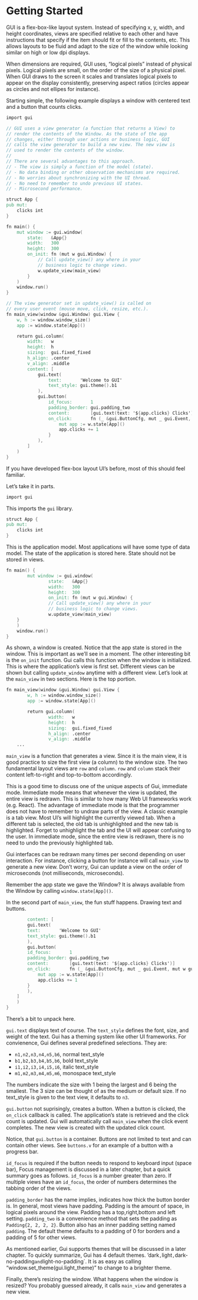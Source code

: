 # Getting Started

GUI is a flex-box-like layout system. Instead of specifying x, y, width,
and height coordinates, views are specified relative to each other and
have instructions that specify if the item should fit or fill to the
contents, etc. This allows layouts to be fluid and adapt to the size of
the window while looking similar on high or low dpi displays.

When dimensions are required, GUI uses, “logical pixels” instead of
physical pixels. Logical pixels are small, on the order of the size of a
physical pixel. When GUI draws to the screen it scales and translates
logical pixels to appear on the display consistently, preserving aspect
ratios (circles appear as circles and not ellipes for instance).

Starting simple, the following example displays a window with centered
text and a button that counts clicks.

``` v
import gui

// GUI uses a view generator (a function that returns a View) to
// render the contents of the Window. As the state of the app
// changes, either through user actions or business logic, GUI
// calls the view generator to build a new view. The new view is
// used to render the contents of the window.
//
// There are several advantages to this approach.
// - The view is simply a function of the model (state).
// - No data binding or other observation mechanisms are required.
// - No worries about synchronizing with the UI thread.
// - No need to remember to undo previous UI states.
// - Microsecond performance.

struct App {
pub mut:
    clicks int
}

fn main() {
    mut window := gui.window(
        state:   &App{}
        width:   300
        height:  300
        on_init: fn (mut w gui.Window) {
            // Call update_view() any where in your
            // business logic to change views.
            w.update_view(main_view)
        }
    )
    window.run()
}

// The view generator set in update_view() is called on
// every user event (mouse move, click, resize, etc.).
fn main_view(window &gui.Window) gui.View {
    w, h := window.window_size()
    app := window.state[App]()

    return gui.column(
        width:   w
        height:  h
        sizing:  gui.fixed_fixed
        h_align: .center
        v_align: .middle
        content: [
            gui.text(
                text:       'Welcome to GUI'
                text_style: gui.theme().b1
            ),
            gui.button(
                id_focus:       1
                padding_border: gui.padding_two
                content:        [gui.text(text: '${app.clicks} Clicks')]
                on_click:       fn (_ &gui.ButtonCfg, mut _ gui.Event, mut w gui.Window) {
                    mut app := w.state[App]()
                    app.clicks += 1
                }
            ),
        ]
    )
}
```

If you have developed flex-box layout UI’s before, most of this should
feel familiar.

Let’s take it in parts.

``` v
import gui
```

This imports the `gui` library.

``` v
struct App {
pub mut:
    clicks int
}
```

This is the application model. Most applications will have some type of
data model. The state of the application is stored here. State should
not be stored in views.

``` v
fn main() {
        mut window := gui.window(
                state:   &App{}
                width:   300
                height:  300
                on_init: fn (mut w gui.Window) {
                // Call update_view() any where in your
                // business logic to change views.
                w.update_view(main_view)
    }
    )
    window.run()
}
```

As shown, a window is created. Notice that the app state is stored in
the window. This is important as we’ll see in a moment. The other
interesting bit is the `on_init` function. Gui calls this function when
the window is initialized. This is where the application’s view is first
set. Different views can be shown but calling `update_window` anytime
with a different view. Let’s look at the `main_view` in two sections.
Here is the top portion.

``` v
fn main_view(window &gui.Window) gui.View {
        w, h := window.window_size()
        app := window.state[App]()

        return gui.column(
                width:   w
                height:  h
                sizing:  gui.fixed_fixed
                h_align: .center
                v_align: .middle
    ...
```

`main_view` is a function that generates a view. Since it is the main
view, it is good practice to size the first view (a column) to the
window size. The two fundamental layout views are `row` and `column`.
`row` and `column` stack their content left-to-right and top-to-bottom
accordingly.

This is a good time to discuss one of the unique aspects of Gui,
immediate mode. Immediate mode means that whenever the view is updated,
the entire view is redrawn. This is similar to how many Web UI
frameworks work (e.g. React). The advantage of immediate mode is that
the programmer does not have to remember to undraw parts of the view. A
classic example is a tab view. Most UI’s will highlight the currently
viewed tab. When a different tab is selected, the old tab is
unhighlighted and the new tab is highlighted. Forget to unhighlight the
tab and the UI will appear confusing to the user. In immediate mode,
since the entire view is redrawn, there is no need to undo the
previously highlighted tab.

Gui interfaces can be redrawn many times per second depending on user
interaction. For instance, clicking a button for instance will call
`main_view` to generate a new view. Don’t worry, Gui can update a view
on the order of microseconds (not milliseconds, microseconds).

Remember the app state we gave the Window? It is always available from
the Window by calling `window.state[App]()`.

In the second part of `main_view`, the fun stuff happens. Drawing text
and buttons.

``` v
        content: [
        gui.text(
        text:       'Welcome to GUI'
        text_style: gui.theme().b1
        ),
        gui.button(
        id_focus:       1
        padding_border: gui.padding_two
        content:        [gui.text(text: '${app.clicks} Clicks')]
        on_click:       fn (_ &gui.ButtonCfg, mut _ gui.Event, mut w gui.Window) {
            mut app := w.state[App]()
            app.clicks += 1
        }
        ),
    ]
    )
}
```

There’s a bit to unpack here.

`gui.text` displays text of course. The `text_style` defines the font,
size, and weight of the text. Gui has a theming system like other UI
frameworks. For convienence, Gui defines several predefined selections.
They are:

- `n1,n2,n3,n4,n5,b6`, normal text_style
- `b1,b2,b3,b4,b5,b6`, bold text_style
- `i1,i2,i3,i4,i5,i6`, italic text_style
- `m1,m2,m3,m4,m5,m6`, monospace text_style

The numbers indicate the size with 1 being the largest and 6 being the
smallest. The 3 size can be thought of as the medium or default size. If
no text_style is given to the text view, it defaults to `n3`.

`gui.button` not suprisingly, creates a button. When a button is
clicked, the `on_click` callback is called. The application’s state is
retrieved and the click count is updated. Gui will automatically call
`main_view` when the click event completes. The new view is created with
the updated click count.

Notice, that `gui.button` is a container. Buttons are not limited to
text and can contain other views. See `buttons.v` for an example of a
button with a progress bar.

`id_focus` is required if the button needs to respond to keyboard input
(space bar), Focus management is discussed in a later chapter, but a
quick summary goes as follows. `id_focus` is a number greater than zero.
If multiple views have an `id_focus`, the order of numbers determines
the tabbing order of the views.

`padding_border` has the name implies, indicates how thick the button
border is. In general, most views have padding. Padding is the amount of
space, in logical pixels around the view. Padding has a top,right,bottom
and left setting. `padding_two` is a convenience method that sets the
padding as `Padding{2, 2, 2, 2}`. Button also has an inner padding
setting named `padding`. The default theme defaults to a padding of 0
for borders and a padding of 5 for other views.

As mentioned earlier, Gui supports themes that will be discussed in a
later chapter. To quickly summarize, Gui has 4 default themes.
’dark`,`light`,`dark-no-padding`and`light-no-padding\`. It is as easy as
calling “window.set_theme(gui.light_theme)” to change to a brighter
theme.

Finally, there’s resizing the window. What happens when the window is
resized? You probably guessed already, it calls `main_view` and
generates a new view.
